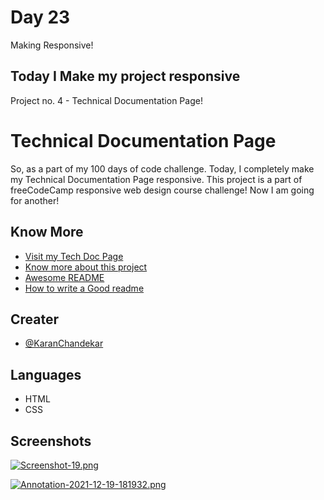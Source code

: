 # Day 23

Making Responsive!


## Today I Make my project responsive

Project no. 4 - Technical Documentation Page!


# Technical Documentation Page

So, as a part of my 100 days of code challenge. Today, I completely make my Technical Documentation Page responsive. This project is a part of freeCodeCamp responsive web design course challenge! Now I am going for another!


## Know More

 - [Visit my Tech Doc Page](http://tech-doc-page-five.vercel.app/)
 - [Know more about this project](https://www.freecodecamp.org/learn/responsive-web-design/responsive-web-design-projects/build-a-technical-documentation-page)
 - [Awesome README](https://github.com/matiassingers/awesome-readme)
 - [How to write a Good readme](https://bulldogjob.com/news/449-how-to-write-a-good-readme-for-your-github-project)


## Creater

- [@KaranChandekar](https://github.com/KaranChandekar)


## Languages

- HTML
- CSS

## Screenshots

[![Screenshot-19.png](https://i.postimg.cc/Xq9QQtQC/Screenshot-19.png)](https://postimg.cc/dZt20NMs)

[![Annotation-2021-12-19-181932.png](https://i.postimg.cc/FsmZhWTT/Annotation-2021-12-19-181932.png)](https://postimg.cc/MXPRDD2B)